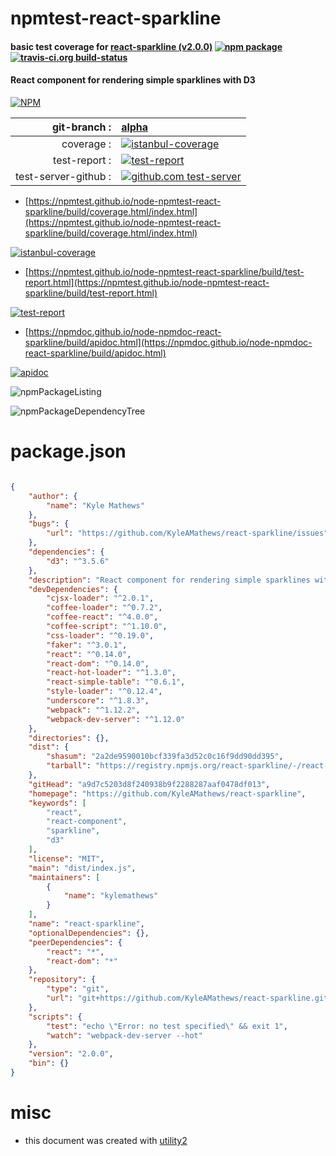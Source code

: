 # npmtest-react-sparkline

#### basic test coverage for  [react-sparkline (v2.0.0)](https://github.com/KyleAMathews/react-sparkline)  [![npm package](https://img.shields.io/npm/v/npmtest-react-sparkline.svg?style=flat-square)](https://www.npmjs.org/package/npmtest-react-sparkline) [![travis-ci.org build-status](https://api.travis-ci.org/npmtest/node-npmtest-react-sparkline.svg)](https://travis-ci.org/npmtest/node-npmtest-react-sparkline)

#### React component for rendering simple sparklines with D3

[![NPM](https://nodei.co/npm/react-sparkline.png?downloads=true&downloadRank=true&stars=true)](https://www.npmjs.com/package/react-sparkline)

| git-branch : | [alpha](https://github.com/npmtest/node-npmtest-react-sparkline/tree/alpha)|
|--:|:--|
| coverage : | [![istanbul-coverage](https://npmtest.github.io/node-npmtest-react-sparkline/build/coverage.badge.svg)](https://npmtest.github.io/node-npmtest-react-sparkline/build/coverage.html/index.html)|
| test-report : | [![test-report](https://npmtest.github.io/node-npmtest-react-sparkline/build/test-report.badge.svg)](https://npmtest.github.io/node-npmtest-react-sparkline/build/test-report.html)|
| test-server-github : | [![github.com test-server](https://npmtest.github.io/node-npmtest-react-sparkline/GitHub-Mark-32px.png)](https://npmtest.github.io/node-npmtest-react-sparkline/build/app/index.html) | | build-artifacts : | [![build-artifacts](https://npmtest.github.io/node-npmtest-react-sparkline/glyphicons_144_folder_open.png)](https://github.com/npmtest/node-npmtest-react-sparkline/tree/gh-pages/build)|

- [https://npmtest.github.io/node-npmtest-react-sparkline/build/coverage.html/index.html](https://npmtest.github.io/node-npmtest-react-sparkline/build/coverage.html/index.html)

[![istanbul-coverage](https://npmtest.github.io/node-npmtest-react-sparkline/build/screenCapture.buildCi.browser.%252Ftmp%252Fbuild%252Fcoverage.lib.html.png)](https://npmtest.github.io/node-npmtest-react-sparkline/build/coverage.html/index.html)

- [https://npmtest.github.io/node-npmtest-react-sparkline/build/test-report.html](https://npmtest.github.io/node-npmtest-react-sparkline/build/test-report.html)

[![test-report](https://npmtest.github.io/node-npmtest-react-sparkline/build/screenCapture.buildCi.browser.%252Ftmp%252Fbuild%252Ftest-report.html.png)](https://npmtest.github.io/node-npmtest-react-sparkline/build/test-report.html)

- [https://npmdoc.github.io/node-npmdoc-react-sparkline/build/apidoc.html](https://npmdoc.github.io/node-npmdoc-react-sparkline/build/apidoc.html)

[![apidoc](https://npmdoc.github.io/node-npmdoc-react-sparkline/build/screenCapture.buildCi.browser.%252Ftmp%252Fbuild%252Fapidoc.html.png)](https://npmdoc.github.io/node-npmdoc-react-sparkline/build/apidoc.html)

![npmPackageListing](https://npmtest.github.io/node-npmtest-react-sparkline/build/screenCapture.npmPackageListing.svg)

![npmPackageDependencyTree](https://npmtest.github.io/node-npmtest-react-sparkline/build/screenCapture.npmPackageDependencyTree.svg)



# package.json

```json

{
    "author": {
        "name": "Kyle Mathews"
    },
    "bugs": {
        "url": "https://github.com/KyleAMathews/react-sparkline/issues"
    },
    "dependencies": {
        "d3": "^3.5.6"
    },
    "description": "React component for rendering simple sparklines with D3",
    "devDependencies": {
        "cjsx-loader": "^2.0.1",
        "coffee-loader": "^0.7.2",
        "coffee-react": "^4.0.0",
        "coffee-script": "^1.10.0",
        "css-loader": "^0.19.0",
        "faker": "^3.0.1",
        "react": "^0.14.0",
        "react-dom": "^0.14.0",
        "react-hot-loader": "^1.3.0",
        "react-simple-table": "^0.6.1",
        "style-loader": "^0.12.4",
        "underscore": "^1.8.3",
        "webpack": "^1.12.2",
        "webpack-dev-server": "^1.12.0"
    },
    "directories": {},
    "dist": {
        "shasum": "2a2de9590010bcf339fa3d52c0c16f9dd90dd395",
        "tarball": "https://registry.npmjs.org/react-sparkline/-/react-sparkline-2.0.0.tgz"
    },
    "gitHead": "a9d7c5203d8f240938b9f2288287aaf0478df013",
    "homepage": "https://github.com/KyleAMathews/react-sparkline",
    "keywords": [
        "react",
        "react-component",
        "sparkline",
        "d3"
    ],
    "license": "MIT",
    "main": "dist/index.js",
    "maintainers": [
        {
            "name": "kylemathews"
        }
    ],
    "name": "react-sparkline",
    "optionalDependencies": {},
    "peerDependencies": {
        "react": "*",
        "react-dom": "*"
    },
    "repository": {
        "type": "git",
        "url": "git+https://github.com/KyleAMathews/react-sparkline.git"
    },
    "scripts": {
        "test": "echo \"Error: no test specified\" && exit 1",
        "watch": "webpack-dev-server --hot"
    },
    "version": "2.0.0",
    "bin": {}
}
```



# misc
- this document was created with [utility2](https://github.com/kaizhu256/node-utility2)
